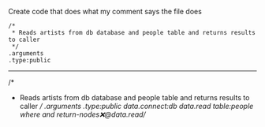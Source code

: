Create code that does what my comment says the file does

```hyperlambda
/*
 * Reads artists from db database and people table and returns results to caller
 */
.arguments
.type:public
``` 
---
/*
 * Reads artists from db database and people table and returns results to caller
 */
.arguments
.type:public
data.connect:db
   data.read
      table:people
      where
         and
   return-nodes:x:@data.read/*
